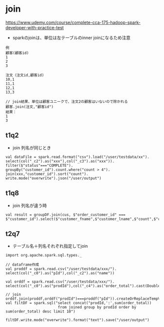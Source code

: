 # join

https://www.udemy.com/course/complete-cca-175-hadoop-spark-developer-with-practice-test

- sparkのjoinは、単位は左テーブルのinner joinになるため注意

```
例
顧客(顧客id)
1
2
3

注文（注文id,顧客id)
10,1
11,1
12,1
13,3

// join結果、単位は顧客ユニークで、注文2の顧客はいないので除かれる
顧客.join(注文,"顧客id") 
結果：
1
3

```

## t1q2
- join 列名が同じとき

```
val dataFile = spark.read.format("csv").load("/user/testdata/xx").
select(col("_c2").as("xxx"),col("_c3").as("xxx")).
filter($"status"==="COMPLETE").
groupBy("customer_id").count.where("count > 4").
join(xxx,"customer_id").sort("count").
write.mode("overwrite").json("/user/output")

```

## t1q8
- join 列名が違う時

```
val result = groupDF.join(cus, $"order_customer_id" === $"customer_id").select($"customer_fname",$"customer_lname",$"count",$"customer_status")
```


## t2q7
- テーブル名＋列名それぞれ指定してjoin
```
import org.apache.spark.sql.types._

// dataframe作成
val proddf = spark.read.csv("/user/testdata/xxx/").
select(col("_c0").as("pId"),col("_c2").as("name"))

val orddf = spark.read.csv("/user/testdata/xxx/").
select(col("_c0").as("prodId"),col("_c4").as("order_total").cast(DoubleType))

// join
orddf.join(proddf,orddf("prodId")===proddf("pId")).createOrReplaceTempView("joined")
val filtDF = spark.sql("select concat("prodId,':',sum(order_total)) 
                        from joined group by prodId order by sum(order_total) desc limit 10")

filtDF.write.mode("overwrite").format("text").save("/user/output")

```
